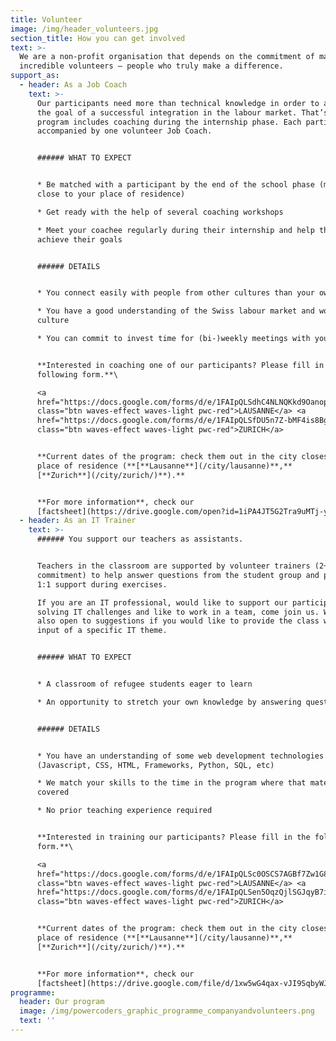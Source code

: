 ```yaml
---
title: Volunteer
image: /img/header_volunteers.jpg
section_title: How you can get involved
text: >-
  We are a non-profit organisation that depends on the commitment of many
  incredible volunteers – people who truly make a difference.
support_as:
  - header: As a Job Coach
    text: >-
      Our participants need more than technical knowledge in order to achieve
      the goal of a successful integration in the labour market. That’s why our
      program includes coaching during the internship phase. Each participant is
      accompanied by one volunteer Job Coach.


      ###### WHAT TO EXPECT


      * Be matched with a participant by the end of the school phase (matching
      close to your place of residence) 

      * Get ready with the help of several coaching workshops

      * Meet your coachee regularly during their internship and help them
      achieve their goals


      ###### DETAILS


      * You connect easily with people from other cultures than your own

      * You have a good understanding of the Swiss labour market and work
      culture

      * You can commit to invest time for (bi-)weekly meetings with your coachee


      **Interested in coaching one of our participants? Please fill in the
      following form.**\

      <a
      href="https://docs.google.com/forms/d/e/1FAIpQLSdhC4NLNQKkd9OanopdliDsFWnPKAi2YG9aqYmPpfB4iTS-_A/viewform"
      class="btn waves-effect waves-light pwc-red">LAUSANNE</a> <a
      href="https://docs.google.com/forms/d/e/1FAIpQLSfDU5n7Z-bMF4is8Bg07SD-0wv_PC40MPqiCtDA5nsZgCtlOg/viewform"
      class="btn waves-effect waves-light pwc-red">ZURICH</a>


      **Current dates of the program: check them out in the city closest to your
      place of residence (**[**Lausanne**](/city/lausanne)**,**
      [**Zurich**](/city/zurich/)**).**


      **For more information**, check our
      [factsheet](https://drive.google.com/open?id=1iPA4JT5G2Tra9uMTj-yZvcF_OtN5Hs5O).
  - header: As an IT Trainer
    text: >-
      ###### You support our teachers as assistants.


      Teachers in the classroom are supported by volunteer trainers (2+ half day
      commitment) to help answer questions from the student group and provide
      1:1 support during exercises.

      If you are an IT professional, would like to support our participants
      solving IT challenges and like to work in a team, come join us. We are
      also open to suggestions if you would like to provide the class with an
      input of a specific IT theme. 


      ###### WHAT TO EXPECT


      * A classroom of refugee students eager to learn

      * An opportunity to stretch your own knowledge by answering questions


      ###### DETAILS


      * You have an understanding of some web development technologies
      (Javascript, CSS, HTML, Frameworks, Python, SQL, etc)

      * We match your skills to the time in the program where that material is
      covered

      * No prior teaching experience required


      **Interested in training our participants? Please fill in the following
      form.**\

      <a
      href="https://docs.google.com/forms/d/e/1FAIpQLSc0OSCS7AGBf7Zw1G85sTXdSHFN-JgJuDDODxTOikoIWBft2A/viewform"
      class="btn waves-effect waves-light pwc-red">LAUSANNE</a> <a
      href="https://docs.google.com/forms/d/e/1FAIpQLSen5OqzQjlSGJqyB7iaTx-r1Lxj9Liznp8ELrB0bwgS-WGavQ/viewform"
      class="btn waves-effect waves-light pwc-red">ZURICH</a>


      **Current dates of the program: check them out in the city closest to your
      place of residence (**[**Lausanne**](/city/lausanne)**,**
      [**Zurich**](/city/zurich/)**).**


      **For more information**, check our
      [factsheet](https://drive.google.com/file/d/1xw5wG4qax-vJI9SqbyWJzuPvoiOWacwE/view?usp=sharing).
programme:
  header: Our program
  image: /img/powercoders_graphic_programme_companyandvolunteers.png
  text: ''
---
```


